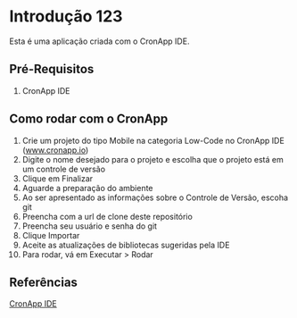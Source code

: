 # Introdução 123

Esta é uma aplicação criada com o CronApp IDE.

## Pré-Requisitos

1. CronApp IDE

## Como rodar com o CronApp

1. Crie um projeto do tipo Mobile na categoria Low-Code no CronApp IDE (www.cronapp.io)
2. Digite o nome desejado para o projeto e escolha que o projeto está em um controle de versão
3. Clique em Finalizar
4. Aguarde a preparação do ambiente
3. Ao ser apresentado as informações sobre o Controle de Versão, escoha git
4. Preencha com a url de clone deste repositório
5. Preencha seu usuário e senha do git
6. Clique Importar
7. Aceite as atualizações de bibliotecas sugeridas pela IDE
8. Para rodar, vá em Executar > Rodar

## Referências

[CronApp IDE](http://www.cronapp.io/)
